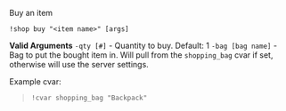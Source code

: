Buy an item
 
`!shop buy "<item name>" [args]`
 
__Valid Arguments__
`-qty [#]` - Quantity to buy. Default: 1
`-bag [bag name]` - Bag to put the bought item in. Will pull from the `shopping_bag` cvar if set, otherwise will use the server settings. 
 
Example cvar:
> `!cvar shopping_bag "Backpack"`